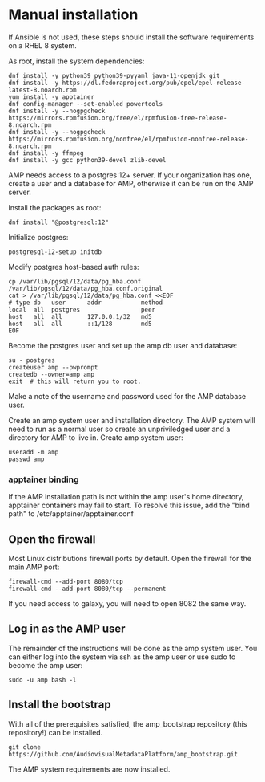# Manual installation
If Ansible is not used, these steps should install the software requirements
on a RHEL 8 system. 

As root, install the system dependencies:

```
dnf install -y python39 python39-pyyaml java-11-openjdk git
dnf install -y https://dl.fedoraproject.org/pub/epel/epel-release-latest-8.noarch.rpm
yum install -y apptainer
dnf config-manager --set-enabled powertools
dnf install -y --nogpgcheck https://mirrors.rpmfusion.org/free/el/rpmfusion-free-release-8.noarch.rpm
dnf install -y --nogpgcheck https://mirrors.rpmfusion.org/nonfree/el/rpmfusion-nonfree-release-8.noarch.rpm
dnf install -y ffmpeg
dnf install -y gcc python39-devel zlib-devel
```

AMP needs access to a postgres 12+ server.  If your organization has one, 
create a user and a database for AMP, otherwise it can be run on the AMP server.

Install the packages as root:
```
dnf install "@postgresql:12"
```

Initialize postgres:
```
postgresql-12-setup initdb
```

Modify postgres host-based auth rules:
```
cp /var/lib/pgsql/12/data/pg_hba.conf /var/lib/pgsql/12/data/pg_hba.conf.original
cat > /var/lib/pgsql/12/data/pg_hba.conf <<EOF
# type db   user      addr           method
local  all  postgres                 peer
host   all  all       127.0.0.1/32   md5
host   all  all       ::1/128        md5
EOF
```

Become the postgres user and set up the amp db user and database:
```
su - postgres
createuser amp --pwprompt
createdb --owner=amp amp
exit  # this will return you to root.
```

Make a note of the username and password used for the AMP database user.

Create an amp system user and installation directory.  The AMP system will need 
to run as a normal user so create an unpriviledged user and a directory for AMP 
to live in. Create amp system user:

```
useradd -m amp
passwd amp
```

### apptainer binding
If the AMP installation path is not within the amp user's home directory, 
apptainer containers may fail to start.  To resolve this issue, add the 
"bind path" to /etc/apptainer/apptainer.conf

## Open the firewall
Most Linux distributions firewall ports by default.  Open the firewall for the 
main AMP port:

```
firewall-cmd --add-port 8080/tcp
firewall-cmd --add-port 8080/tcp --permanent
```

If you need access to galaxy, you will need to open 8082 the same way.

## Log in as the AMP user
The remainder of the instructions will be done as the amp system user.  You can 
either log into the system via ssh as the amp user or use sudo to become the 
amp user:

```
sudo -u amp bash -l
```

## Install the bootstrap
With all of the prerequisites satisfied, the amp_bootstrap repository 
(this repository!) can be installed.

```
git clone https://github.com/AudiovisualMetadataPlatform/amp_bootstrap.git
```

The AMP system requirements are now installed.